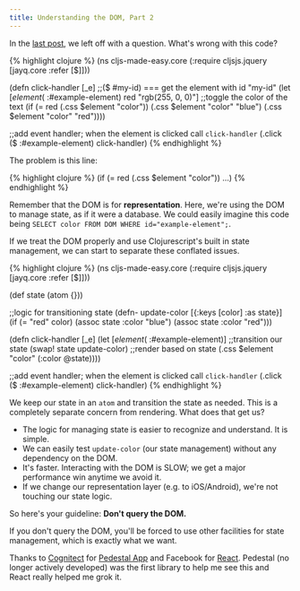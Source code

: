 ```yaml
---
title: Understanding the DOM, Part 2
---
```


In the [last post][last-post], we left off with a question. What's wrong with this code?

{% highlight clojure %}
(ns cljs-made-easy.core
  (:require cljsjs.jquery
            [jayq.core :refer [$]]))

(defn click-handler [_e]
  ;;($ #my-id) === get the element with id "my-id"
  (let [$element ($ :#example-element)
        red "rgb(255, 0, 0)"]
    ;;toggle the color of the text
    (if (= red (.css $element "color"))
      (.css $element "color" "blue")
      (.css $element "color" "red"))))

;;add event handler; when the element is clicked call `click-handler`
(.click ($ :#example-element) click-handler)
{% endhighlight %}

The problem is this line:

{% highlight clojure %}
(if (= red (.css $element "color")) ...)
{% endhighlight %}

Remember that the DOM is for **representation**. Here, we're using the DOM to manage state, as if it were a database. We could easily imagine this code being `SELECT color FROM DOM WHERE id="example-element";`.

If we treat the DOM properly and use Clojurescript's built in state management, we can start to separate these conflated issues.

{% highlight clojure %}
(ns cljs-made-easy.core
  (:require cljsjs.jquery
            [jayq.core :refer [$]]))

(def state (atom {}))

;;logic for transitioning state
(defn- update-color [{:keys [color] :as state}]
  (if (= "red" color)
    (assoc state :color "blue")
    (assoc state :color "red")))

(defn click-handler [_e]
  (let [$element ($ :#example-element)]
    ;;transition our state
    (swap! state update-color)
    ;;render based on state
    (.css $element "color" (:color @state))))

;;add event handler; when the element is clicked call `click-handler`
(.click ($ :#example-element) click-handler)
{% endhighlight %}

We keep our state in an `atom` and transition the state as needed. This is a completely separate concern from rendering. What does that get us?

* The logic for managing state is easier to recognize and understand. It is simple.
* We can easily test `update-color` (our state management) without any dependency on the DOM.
* It's faster. Interacting with the DOM is SLOW; we get a major performance win anytime we avoid it.
* If we change our representation layer (e.g. to iOS/Android), we're not touching our state logic.

So here's your guideline: **Don't query the DOM.**

If you don't query the DOM, you'll be forced to use other facilities for state management, which is exactly what we want.

Thanks to [Cognitect][cognitect] for [Pedestal App][pedestal] and Facebook for [React][react]. Pedestal (no longer actively developed) was the first library to help me see this and React really helped me grok it.

[last-post]: http://clojurescriptmadeeasy.com/blog/understanding-the-dom-part-1.html
[cognitect]: http://cognitect.com/
[pedestal]: https://github.com/pedestal/pedestal-app
[react]: http://facebook.github.io/react/
